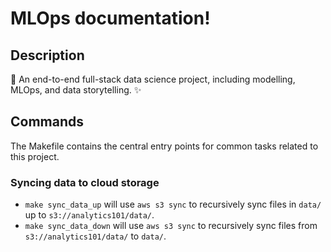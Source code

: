 # MLOps documentation!

## Description

🌟 An end-to-end full-stack data science project, including modelling, MLOps, and data storytelling. ✨

## Commands

The Makefile contains the central entry points for common tasks related to this project.

### Syncing data to cloud storage

* `make sync_data_up` will use `aws s3 sync` to recursively sync files in `data/` up to `s3://analytics101/data/`.
* `make sync_data_down` will use `aws s3 sync` to recursively sync files from `s3://analytics101/data/` to `data/`.

